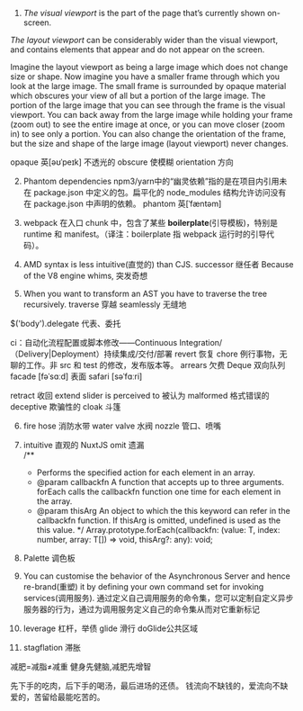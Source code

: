 1. *The visual viewport* is the part of the page that’s currently shown on-screen.

*The layout viewport* can be considerably wider than the visual viewport, and contains elements that appear and do not appear on the screen.

Imagine the layout viewport as being a large image which does not change size or shape. Now imagine you have a smaller frame through which you look at the large image. The small frame is surrounded by opaque material which obscures your view of all but a portion of the large image. The portion of the large image that you can see through the frame is the visual viewport. You can back away from the large image while holding your frame (zoom out) to see the entire image at once, or you can move closer (zoom in) to see only a portion. You can also change the orientation of the frame, but the size and shape of the large image (layout viewport) never changes.

opaque 英[əʊˈpeɪk] 不透光的
obscure 使模糊
orientation 方向

2. Phantom dependencies  npm3/yarn中的“幽灵依赖”指的是在项目内引用未在 package.json 中定义的包。扁平化的 node_modules 结构允许访问没有在 package.json 中声明的依赖。
phantom	英[ˈfæntəm]

3. webpack 在入口 chunk 中，包含了某些 **boilerplate**(引导模板)，特别是 runtime 和 manifest。（译注：boilerplate 指 webpack 运行时的引导代码）。

4. AMD syntax is less intuitive(直觉的) than CJS.
successor 继任者
Because of the V8 engine whims,  突发奇想

5. When you want to transform an AST you have to traverse the tree recursively.
traverse 穿越
seamlessly 无缝地

$('body').delegate 代表、委托

ci：自动化流程配置或脚本修改——Continuous Integration/（Delivery|Deployment）持续集成/交付/部署
revert 恢复
chore 例行事物，无聊的工作。非 src 和 test 的修改，发布版本等。
arrears 欠费
Deque 双向队列
facade  [fəˈsɑːd] 表面
safari [səˈfɑːri] 

retract 收回  extend slider
is perceived to   被认为
malformed 格式错误的
deceptive 欺骗性的
cloak 斗篷

6. fire hose 消防水带
water valve 水阀
nozzle 管口、喷嘴

7. intuitive 直观的 NuxtJS
omit  遗漏  
    /**
     * Performs the specified action for each element in an array.
     * @param callbackfn  A function that accepts up to three arguments. forEach calls the callbackfn function one time for each element in the array.
     * @param thisArg  An object to which the this keyword can refer in the callbackfn function. If thisArg is omitted, undefined is used as the this value.
     */
    Array.prototype.forEach(callbackfn: (value: T, index: number, array: T[]) => void, thisArg?: any): void;

8. Palette 调色板

9. You can customise the behavior of the Asynchronous Server and hence re-brand(重塑) it by defining your own command set for invoking services(调用服务).
通过定义自己调用服务的命令集，您可以定制自定义异步服务器的行为，通过为调用服务定义自己的命令集从而对它重新标记

10. leverage 杠杆，举债
glide 滑行 doGlide公共区域

11. stagflation 滞胀

减肥=减脂≠减重
健身先健脑,减肥先增智

先下手的吃肉，后下手的喝汤，最后进场的还债。
钱流向不缺钱的，爱流向不缺爱的，苦留给最能吃苦的。
